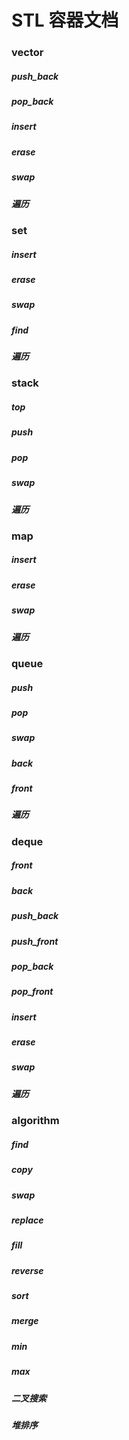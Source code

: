 # STL 容器文档

### vector

##### push_back
##### pop_back
##### insert
##### erase
##### swap

##### 遍历

### set
##### insert
##### erase
##### swap
##### find

##### 遍历

### stack

##### top
##### push
##### pop
##### swap

##### 遍历

### map

##### insert
##### erase
##### swap

##### 遍历

### queue

##### push
##### pop
##### swap
##### back
##### front

##### 遍历

### deque

##### front
##### back
##### push_back
##### push_front
##### pop_back
##### pop_front
##### insert
##### erase
##### swap

##### 遍历

### algorithm

##### find

##### copy

##### swap

##### replace
##### fill
##### reverse
##### sort
##### merge
##### min
##### max

##### 二叉搜索

##### 堆排序























